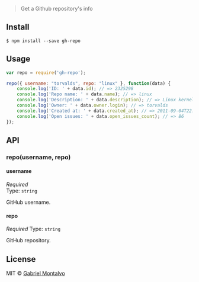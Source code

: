 > Get a Github repository's info


## Install

```
$ npm install --save gh-repo
```


## Usage

```js
var repo = require('gh-repo');

repo({ username: "torvalds", repo: "linux" }, function(data) {
    console.log('ID: ' + data.id); // => 2325298
    console.log('Repo name: ' + data.name); // => linux
    console.log('Description: ' + data.description); // => Linux kernel source tree
    console.log('Owner: ' + data.owner.login); // => torvalds
    console.log('Created at: ' + data.created_at); // => 2011-09-04T22:48:12Z
    console.log('Open issues: ' + data.open_issues_count); // => 86
});
```


## API

### repo(username, repo)

#### username

*Required*  
Type: `string`

GitHub username.

#### repo

*Required* 
Type: `string`  

GitHub repository.

## License

MIT © [Gabriel Montalvo](https://github.com/gmontalvoriv/gh-repo/blob/master/LICENSE)